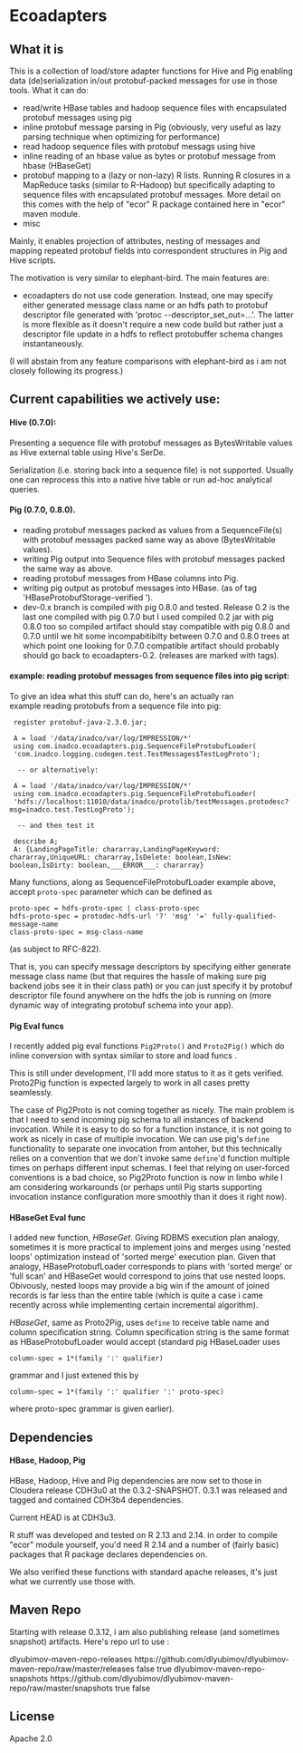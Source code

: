 Ecoadapters
============

What it is 
------------

This is a collection of load/store adapter functions for Hive and Pig enabling 
data (de)serialization in/out protobuf-packed messages for use in those tools. 
What it can do: 

* read/write HBase tables and hadoop sequence files with encapsulated protobuf messages using pig
* inline protobuf message parsing in Pig (obviously, very useful as lazy parsing technique 
when optimizing for performance)
* read hadoop sequence files with protobuf messags using hive
* inline reading of an hbase value as bytes or protobuf message from hbase (HBaseGet)
* protobuf mapping to a (lazy or non-lazy) R lists. Running R closures in a MapReduce tasks 
  (similar to R-Hadoop) but specifically adapting to sequence files with encapsulated 
  protobuf messages. More detail on this comes with the help of "ecor" R package contained 
  here in "ecor" maven module. 
* misc 

Mainly, it enables projection of attributes, nesting of messages and mapping 
repeated protobuf fields into correspondent structures in Pig and Hive scripts. 

The motivation is very similar to elephant-bird. The main features are: 

* ecoadapters do not use code generation. Instead, one may specify either generated 
message class name or  an hdfs path to protobuf descriptor file generated 
with 'protoc --descriptor_set_out=...'. The latter is more flexible as it 
doesn't require a new code build but rather just a descriptor file update in a hdfs
to reflect protobuffer schema changes instantaneously.

(I will abstain from any feature comparisons with elephant-bird as i am not closely 
following its progress.)



Current capabilities we actively use:
-------------------------------------

#### Hive (0.7.0): 

Presenting a sequence file with protobuf messages as BytesWritable values as 
Hive external table using Hive's SerDe.

Serialization (i.e. storing back into a sequence file) is not supported. 
Usually one can reprocess this into a native hive table or run ad-hoc analytical queries.

#### Pig (0.7.0, 0.8.0). 

* reading protobuf messages packed as values from a SequenceFile(s) with protobuf messages 
packed same way as above (BytesWritable values). 
* writing Pig output into Sequence files with protobuf messages packed the same way as above.
* reading protobuf messages from HBase columns into Pig. 
* writing pig output as protobuf messages into HBase. (as of tag 'HBaseProtobufStorage-verified '). 
* dev-0.x branch is compiled with pig 0.8.0 and tested. Release 0.2 is the last one compiled with pig 0.7.0 
but I used compiled 0.2 jar with pig 0.8.0 too so compiled artifact should stay compatible with pig 0.8.0 and 
0.7.0 until we hit some incompabitibilty between 0.7.0 and 0.8.0 trees at which point one looking for 0.7.0 compatible 
artifact should probably should go back to ecoadapters-0.2. (releases are marked with tags). 

#### example: reading protobuf messages from sequence files into pig script: 

To give an idea what this stuff can do, here's an actually ran  
example reading protobufs from a sequence file into pig:

     register protobuf-java-2.3.0.jar;
     
     A = load '/data/inadco/var/log/IMPRESSION/*'
     using com.inadco.ecoadapters.pig.SequenceFileProtobufLoader(
     'com.inadco.logging.codegen.test.TestMessages$TestLogProto');
     
      -- or alternatively:
     
     A = load '/data/inadco/var/log/IMPRESSION/*'
     using com.inadco.ecoadapters.pig.SequenceFileProtobufLoader(
     'hdfs://localhost:11010/data/inadco/protolib/testMessages.protodesc?msg=inadco.test.TestLogProto');
     
      -- and then test it
      
     describe A;
     A: {LandingPageTitle: chararray,LandingPageKeyword: chararray,UniqueURL: chararray,IsDelete: boolean,IsNew: boolean,IsDirty: boolean,___ERROR___: chararray}
 
Many functions, along as SequenceFileProtobufLoader example above,
accept `proto-spec` parameter which can be defined as 

    proto-spec = hdfs-proto-spec | class-proto-spec 
    hdfs-proto-spec = protodec-hdfs-url '?' 'msg' '=' fully-qualified-message-name
    class-proto-spec = msg-class-name

(as subject to RFC-822). 

That is, you can specify message descriptors by specifying either generate message 
class name (but that requires the hassle of making sure pig backend jobs see it 
in their class path) or you can just specify it by protobuf descriptor file 
found anywhere on the hdfs the job is running on (more dynamic way of integrating 
protobuf schema into your app).

#### Pig Eval funcs

I recently added pig eval functions `Pig2Proto()` and `Proto2Pig()` which do inline conversion
with syntax similar to store and load funcs . 
 
This is still under development, I'll add more status to it as it gets verified.  
Proto2Pig function is expected largely to work in all cases pretty seamlessly. 

The case of Pig2Proto is not coming together as nicely. The main problem is that 
I need to send incoming pig schema to all instances of backend invocation. While 
it is easy to do so for a function instance, it is not going to work as nicely 
in case of multiple invocation. We can use pig's `define` functionality to separate 
one invocation from antoher, but this technically relies on a convention that we 
don't invoke same `define`'d function multiple times on perhaps different input 
schemas. I feel that relying on user-forced conventions is a bad choice, so 
Pig2Proto function is now in limbo while I am considering workarounds (or perhaps 
until Pig starts supporting invocation instance configuration more smoothly than 
it does it right now).


#### HBaseGet Eval func

I added new function, *HBaseGet*. Giving RDBMS execution plan analogy, sometimes 
it is more practical to implement joins and merges using 'nested loops' optimization 
instead of 'sorted merge' execution plan. Given that analogy, HBaseProtobufLoader 
corresponds to plans with 'sorted merge' or 'full scan' and HBaseGet would correspond 
to joins that use nested loops. Obivously, nested loops may provide a big win if the 
amount of joined records is far less than the entire table (which is quite 
a case i came recently across  while implementing certain incremental 
algorithm).

*HBaseGet*, same as Proto2Pig, uses `define` to receive table name and column specification 
string. Column specification string is the same format as HBaseProtobufLoader would accept
(standard pig HBaseLoader uses 

    column-spec = 1*(family ':' qualifier) 

grammar and I just extened this by 

    column-spec = 1*(family ':' qualifier ':' proto-spec) 

where proto-spec grammar is given earlier).

   

Dependencies
-------------

#### HBase, Hadoop, Pig

HBase, Hadoop, Hive and Pig dependencies are now set to those in Cloudera release CDH3u0 at 
the 0.3.2-SNAPSHOT. 0.3.1 was released and tagged and contained CDH3b4 dependencies. 

Current HEAD is at CDH3u3.

R stuff was developed and tested  on R 2.13 and 2.14. in order to compile "ecor" module 
yourself, you'd need R 2.14 and a number of (fairly basic) packages that R package 
declares dependencies on. 

We also verified these functions with standard apache releases, it's just what we currently use 
those with. 

Maven Repo
----------
Starting with release 0.3.12, i am also publishing release (and sometimes snapshot) artifacts. 
Here's repo url to use : 

   <repository>
      <id>dlyubimov-maven-repo-releases</id>
      <url>https://github.com/dlyubimov/dlyubimov-maven-repo/raw/master/releases</url>
     <snapshots>    
        <enabled>false</enabled>
      </snapshots>
      <releases>
        <enabled>true</enabled>
      </releases>
    </repository>
    <repository>
      <id>dlyubimov-maven-repo-snapshots</id>
      <url>https://github.com/dlyubimov/dlyubimov-maven-repo/raw/master/snapshots</url>
     <snapshots>    
        <enabled>true</enabled>
      </snapshots>
      <releases>
        <enabled>false</enabled>
      </releases>
    </repository>


License 
------- 
Apache 2.0


